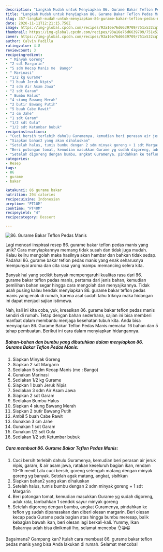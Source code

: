 ```yaml
---
description: "Langkah Mudah untuk Menyiapkan 86. Gurame Bakar Teflon Pedas Manis Anti Gagal"
title: "Langkah Mudah untuk Menyiapkan 86. Gurame Bakar Teflon Pedas Manis Anti Gagal"
slug: 357-langkah-mudah-untuk-menyiapkan-86-gurame-bakar-teflon-pedas-manis-anti-gagal
date: 2020-11-11T12:21:15.758Z
image: https://img-global.cpcdn.com/recipes/93a16e76d6639709/751x532cq70/86-gurame-bakar-teflon-pedas-manis-foto-resep-utama.jpg
thumbnail: https://img-global.cpcdn.com/recipes/93a16e76d6639709/751x532cq70/86-gurame-bakar-teflon-pedas-manis-foto-resep-utama.jpg
cover: https://img-global.cpcdn.com/recipes/93a16e76d6639709/751x532cq70/86-gurame-bakar-teflon-pedas-manis-foto-resep-utama.jpg
author: Calvin Padilla
ratingvalue: 4.8
reviewcount: 3
recipeingredient:
- " Minyak Goreng"
- "2 sdt Margarin"
- "5 sdm Kecap Manis me  Bango"
- " Marinasi"
- "1/2 kg Gurame"
- "1 buah Jeruk Nipis"
- "3 sdm Air Asam Jawa"
- "2 sdt Garam"
- " Bumbu Halus"
- "4 siung Bawang Merah"
- "2 butir Bawang Putih"
- "5 buah Cabe Rawit"
- "3 cm Jahe"
- "1 sdt Garam"
- "1/2 sdt Gula"
- "1/2 sdt Ketumbar bubuk"
recipeinstructions:
- "Cuci bersih terlebih dahulu Guramenya, kemudian beri perasan air jeruk nipis, garam, &amp; air asam jawa, ratakan keseluruh bagian ikan, rendam 10-15 menit Lalu cuci bersih, goreng setengah matang dengan minyak goreng yg banyak. Setelah agak matang, angkat, sisihkan"
- "Siapkan bahan2 yang akan dihaluskan"
- "Setelah halus, tumis bumbu dengan 2 sdm minyak goreng + 1 sdt Margarin"
- "Beri potongan tomat, kemudian masukkan Gurame yg sudah digoreng, aduk rata, tambahkan 1 sendok sayur minyak goreng"
- "Setelah digoreng dengan bumbu, angkat Guramenya, pindahkan ke teflon yg sudah dipanasakan dan diberi olesan margarin. Beri olesan kecap pada Gurame pada bagian atas hingga bumbu meresap, balik kebagian bawah ikan, beri olesan lagi berkali-kali. Yummy, Ikan Bakarnya udah bisa dinikmati lho, selamat mencoba 👌😀😀"
categories:
- Resep
tags:
- 86
- gurame
- bakar

katakunci: 86 gurame bakar 
nutrition: 294 calories
recipecuisine: Indonesian
preptime: "PT10M"
cooktime: "PT40M"
recipeyield: "4"
recipecategory: Dessert

---
```



![86. Gurame Bakar Teflon Pedas Manis](https://img-global.cpcdn.com/recipes/93a16e76d6639709/751x532cq70/86-gurame-bakar-teflon-pedas-manis-foto-resep-utama.jpg)

Lagi mencari inspirasi resep 86. gurame bakar teflon pedas manis yang unik? Cara menyiapkannya memang tidak susah dan tidak juga mudah. Kalau keliru mengolah maka hasilnya akan hambar dan bahkan tidak sedap. Padahal 86. gurame bakar teflon pedas manis yang enak seharusnya mempunyai aroma dan cita rasa yang mampu memancing selera kita.



Banyak hal yang sedikit banyak mempengaruhi kualitas rasa dari 86. gurame bakar teflon pedas manis, pertama dari jenis bahan, kemudian pemilihan bahan segar hingga cara mengolah dan menyajikannya. Tidak usah pusing kalau hendak menyiapkan 86. gurame bakar teflon pedas manis yang enak di rumah, karena asal sudah tahu triknya maka hidangan ini dapat menjadi sajian istimewa.


Nah, kali ini kita coba, yuk, kreasikan 86. gurame bakar teflon pedas manis sendiri di rumah. Tetap dengan bahan sederhana, sajian ini bisa memberi manfaat dalam membantu menjaga kesehatan tubuh kita. Anda bisa menyiapkan 86. Gurame Bakar Teflon Pedas Manis memakai 16 bahan dan 5 tahap pembuatan. Berikut ini cara dalam menyiapkan hidangannya.

<!--inarticleads1-->

##### Bahan-bahan dan bumbu yang dibutuhkan dalam menyiapkan 86. Gurame Bakar Teflon Pedas Manis:

1. Siapkan  Minyak Goreng
1. Siapkan 2 sdt Margarin
1. Sediakan 5 sdm Kecap Manis (me : Bango)
1. Gunakan  Marinasi
1. Sediakan 1/2 kg Gurame
1. Siapkan 1 buah Jeruk Nipis
1. Sediakan 3 sdm Air Asam Jawa
1. Siapkan 2 sdt Garam
1. Sediakan  Bumbu Halus
1. Siapkan 4 siung Bawang Merah
1. Siapkan 2 butir Bawang Putih
1. Ambil 5 buah Cabe Rawit
1. Gunakan 3 cm Jahe
1. Gunakan 1 sdt Garam
1. Gunakan 1/2 sdt Gula
1. Sediakan 1/2 sdt Ketumbar bubuk




<!--inarticleads2-->

##### Cara membuat 86. Gurame Bakar Teflon Pedas Manis:

1. Cuci bersih terlebih dahulu Guramenya, kemudian beri perasan air jeruk nipis, garam, &amp; air asam jawa, ratakan keseluruh bagian ikan, rendam 10-15 menit Lalu cuci bersih, goreng setengah matang dengan minyak goreng yg banyak. Setelah agak matang, angkat, sisihkan
1. Siapkan bahan2 yang akan dihaluskan
1. Setelah halus, tumis bumbu dengan 2 sdm minyak goreng + 1 sdt Margarin
1. Beri potongan tomat, kemudian masukkan Gurame yg sudah digoreng, aduk rata, tambahkan 1 sendok sayur minyak goreng
1. Setelah digoreng dengan bumbu, angkat Guramenya, pindahkan ke teflon yg sudah dipanasakan dan diberi olesan margarin. Beri olesan kecap pada Gurame pada bagian atas hingga bumbu meresap, balik kebagian bawah ikan, beri olesan lagi berkali-kali. Yummy, Ikan Bakarnya udah bisa dinikmati lho, selamat mencoba 👌😀😀




Bagaimana? Gampang kan? Itulah cara membuat 86. gurame bakar teflon pedas manis yang bisa Anda lakukan di rumah. Selamat mencoba!
